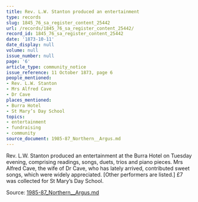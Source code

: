 ```yaml
---
title: Rev. L.W. Stanton produced an entertainment
type: records
slug: 1845_76_sa_register_content_25442
url: /records/1845_76_sa_register_content_25442/
record_id: 1845_76_sa_register_content_25442
date: '1873-10-11'
date_display: null
volume: null
issue_number: null
page: '6'
article_type: community_notice
issue_reference: 11 October 1873, page 6
people_mentioned:
- Rev. L.W. Stanton
- Mrs Alfred Cave
- Dr Cave
places_mentioned:
- Burra Hotel
- St Mary’s Day School
topics:
- entertainment
- fundraising
- community
source_document: 1985-87_Northern__Argus.md
---
```


Rev. L.W. Stanton produced an entertainment at the Burra Hotel on Tuesday evening, comprising readings, songs, duets, trios and piano pieces.  Mrs Alfred Cave, the wife of Dr Cave, who has lately arrived, contributed sweet songs, which were widely appreciated.  [Other performers are listed.]  £7 was collected for St Mary’s Day School.

Source: [1985-87_Northern__Argus.md](/downloads/markdown/1985-87_Northern__Argus.md)
